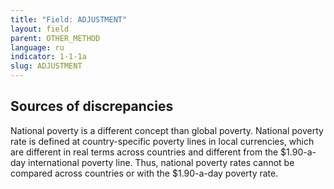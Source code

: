 ```yaml
---
title: "Field: ADJUSTMENT"
layout: field
parent: OTHER_METHOD
language: ru
indicator: 1-1-1a
slug: ADJUSTMENT
---
```

## Sources of discrepancies

National poverty is a different concept than global poverty. National poverty rate is defined at country-specific poverty lines in local currencies, which are different in real terms across countries and different from the $1.90-a-day international poverty line. Thus, national poverty rates cannot be compared across countries or with the $1.90-a-day poverty rate.